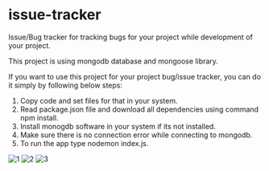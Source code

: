 # issue-tracker
Issue/Bug tracker for tracking bugs for your project while development of your project. 

This project is using mongodb database and mongoose library.

If you want to use this project for your project bug/issue tracker, you can do it simply by following below steps:
1) Copy code and set files for that in your system.
2) Read package.json file and download all dependencies using command npm install.
3) Install monogdb software in your system if its not installed.
4) Make sure there is no connection error while connecting to mongodb.
5) To run the app type nodemon index.js.
 
![1](https://user-images.githubusercontent.com/30823625/179610968-fe22e2a5-8208-41c3-8d60-e785f8315c4b.JPG)
![2](https://user-images.githubusercontent.com/30823625/179611897-7a12a5f4-9e2a-4ecc-8457-52b04990179c.JPG)
![3](https://user-images.githubusercontent.com/30823625/179612116-aab1467c-5f2b-4cdb-9885-d167293a3834.JPG)
